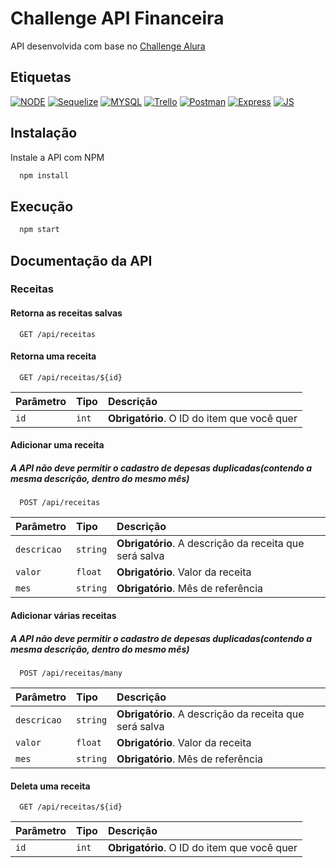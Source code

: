 # Challenge API Financeira

API desenvolvida com base no [Challenge Alura](https://www.alura.com.br/challenges/back-end-2/semana-01-api-rest)

## Etiquetas

[![NODE](https://img.shields.io/badge/License-node-green.svg)](https://nodejs.org/en)
[![Sequelize](https://img.shields.io/badge/License-sequelize-green.svg)](https://sequelize.org/docs/v6/getting-started/)
[![MYSQL](https://img.shields.io/badge/license-mysql-blue.svg)](https://www.mysql.com/)
[![Trello](https://img.shields.io/badge/license-trello-blue.svg)](https://trello.com/)
[![Postman](https://img.shields.io/badge/license-postman-orange.svg)](https://www.postman.com/)
[![Express](https://img.shields.io/badge/license-express-green.svg)](https://expressjs.com/)
[![JS](https://img.shields.io/badge/license-javascript-blue.svg)](https://developer.mozilla.org/en-US/docs/Web/JavaScript)

## Instalação

Instale a API com NPM

```bash
  npm install
```

## Execução

```bash
  npm start
```

## Documentação da API

### Receitas
#### Retorna as receitas salvas 

```http
  GET /api/receitas
```

#### Retorna uma receita

```http
  GET /api/receitas/${id}
```

| Parâmetro   | Tipo       | Descrição                                   |
| :---------- | :--------- | :------------------------------------------ |
| `id`        | `int`      | **Obrigatório**. O ID do item que você quer |

#### Adicionar uma receita
##### A API não deve permitir o cadastro de depesas duplicadas(contendo a mesma descrição, dentro do mesmo mês)

```http
  POST /api/receitas
```

| Parâmetro   | Tipo       | Descrição                                              |
| :---------- | :--------- | :----------------------------------------------------- |
| `descricao` | `string`   | **Obrigatório**. A descrição da receita que será salva |
| `valor`     | `float`    | **Obrigatório**. Valor da receita                      |
| `mes`       | `string`   | **Obrigatório**. Mês de referência                     |

#### Adicionar várias receitas
##### A API não deve permitir o cadastro de depesas duplicadas(contendo a mesma descrição, dentro do mesmo mês)

```http
  POST /api/receitas/many
```

| Parâmetro   | Tipo       | Descrição                                              |
| :---------- | :--------- | :----------------------------------------------------- |
| `descricao` | `string`   | **Obrigatório**. A descrição da receita que será salva |
| `valor`     | `float`    | **Obrigatório**. Valor da receita                      |
| `mes`       | `string`   | **Obrigatório**. Mês de referência                     |

#### Deleta uma receita

```http
  GET /api/receitas/${id}
```

| Parâmetro   | Tipo       | Descrição                                   |
| :---------- | :--------- | :------------------------------------------ |
| `id`        | `int`      | **Obrigatório**. O ID do item que você quer |





